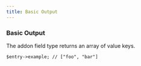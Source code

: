 ```yaml
---
title: Basic Output
---
```


### Basic Output

The addon field type returns an array of value keys.

    $entry->example; // ["foo", "bar"]
